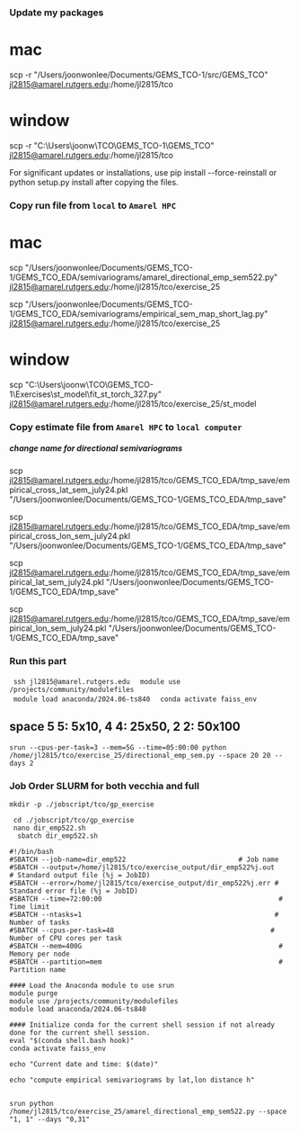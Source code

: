 ### Update my packages
# mac
scp -r "/Users/joonwonlee/Documents/GEMS_TCO-1/src/GEMS_TCO" jl2815@amarel.rutgers.edu:/home/jl2815/tco

# window
scp -r "C:\Users\joonw\TCO\GEMS_TCO-1\GEMS_TCO" jl2815@amarel.rutgers.edu:/home/jl2815/tco 

For significant updates or installations, use pip install --force-reinstall or python setup.py install after copying the files.

### Copy run file from ```local``` to ```Amarel HPC```
# mac
scp "/Users/joonwonlee/Documents/GEMS_TCO-1/GEMS_TCO_EDA/semivariograms/amarel_directional_emp_sem522.py" jl2815@amarel.rutgers.edu:/home/jl2815/tco/exercise_25

scp "/Users/joonwonlee/Documents/GEMS_TCO-1/GEMS_TCO_EDA/semivariograms/empirical_sem_map_short_lag.py" jl2815@amarel.rutgers.edu:/home/jl2815/tco/exercise_25

# window
scp "C:\Users\joonw\TCO\GEMS_TCO-1\Exercises\st_model\fit_st_torch_327.py" jl2815@amarel.rutgers.edu:/home/jl2815/tco/exercise_25/st_model


### Copy estimate file from ```Amarel HPC``` to ```local computer```
##### change name for directional semivariograms

scp jl2815@amarel.rutgers.edu:/home/jl2815/tco/GEMS_TCO_EDA/tmp_save/empirical_cross_lat_sem_july24.pkl "/Users/joonwonlee/Documents/GEMS_TCO-1/GEMS_TCO_EDA/tmp_save"  

scp jl2815@amarel.rutgers.edu:/home/jl2815/tco/GEMS_TCO_EDA/tmp_save/empirical_cross_lon_sem_july24.pkl "/Users/joonwonlee/Documents/GEMS_TCO-1/GEMS_TCO_EDA/tmp_save"  

scp jl2815@amarel.rutgers.edu:/home/jl2815/tco/GEMS_TCO_EDA/tmp_save/empirical_lat_sem_july24.pkl "/Users/joonwonlee/Documents/GEMS_TCO-1/GEMS_TCO_EDA/tmp_save"  

scp jl2815@amarel.rutgers.edu:/home/jl2815/tco/GEMS_TCO_EDA/tmp_save/empirical_lon_sem_july24.pkl "/Users/joonwonlee/Documents/GEMS_TCO-1/GEMS_TCO_EDA/tmp_save" 


### Run this part
```  ssh jl2815@amarel.rutgers.edu  ```
```  module use /projects/community/modulefiles  ```           
```  module load anaconda/2024.06-ts840  ``` 
```  conda activate faiss_env   ```

## space 5 5: 5x10, 4 4: 25x50, 2 2: 50x100

``` srun --cpus-per-task=3 --mem=5G --time=05:00:00 python /home/jl2815/tco/exercise_25/directional_emp_sem.py --space 20 20 --days 2    ```



### Job Order SLURM for both vecchia and full
```mkdir -p ./jobscript/tco/gp_exercise```     

```  cd ./jobscript/tco/gp_exercise  ```                               
```  nano dir_emp522.sh  ```     
```   sbatch dir_emp522.sh   ```     
 

``` 
#!/bin/bash
#SBATCH --job-name=dir_emp522                            # Job name
#SBATCH --output=/home/jl2815/tco/exercise_output/dir_emp522%j.out     # Standard output file (%j = JobID)
#SBATCH --error=/home/jl2815/tco/exercise_output/dir_emp522%j.err # Standard error file (%j = JobID)
#SBATCH --time=72:00:00                                            # Time limit
#SBATCH --ntasks=1                                                # Number of tasks
#SBATCH --cpus-per-task=40                                       # Number of CPU cores per task
#SBATCH --mem=400G                                                 # Memory per node
#SBATCH --partition=mem                                            # Partition name

#### Load the Anaconda module to use srun 
module purge                                              
module use /projects/community/modulefiles                 
module load anaconda/2024.06-ts840 

#### Initialize conda for the current shell session if not already done for the current shell session.
eval "$(conda shell.bash hook)"
conda activate faiss_env

echo "Current date and time: $(date)"

echo "compute empirical semivariograms by lat,lon distance h"


srun python /home/jl2815/tco/exercise_25/amarel_directional_emp_sem522.py --space "1, 1" --days "0,31" 

```




